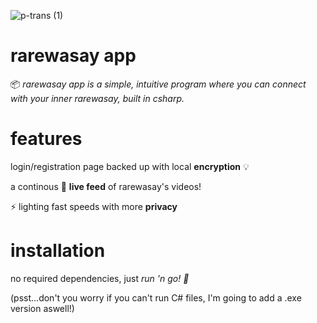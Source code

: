 ![p-trans (1)](https://user-images.githubusercontent.com/67848586/86675761-f6e7b980-bfc7-11ea-8dfa-65ec4ae23713.png)
# rarewasay app





📦 *rarewasay app is a simple, intuitive program where you can connect with your inner rarewasay, built in csharp.*





# features

login/registration page backed up with local **encryption** 💡

a continous 🔴 **live feed** of rarewasay's videos!

⚡ lighting fast speeds with more **privacy**

# installation

no required dependencies, just *run 'n go! 🏃*

(psst...don't you worry if you can't run C# files, I'm going to add a .exe version aswell!)
